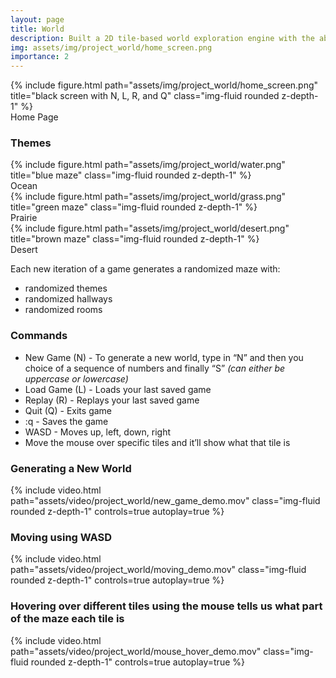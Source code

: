 ```yaml
---
layout: page
title: World
description: Built a 2D tile-based world exploration engine with the ability to load, replay, and save the world generated from a seed. Ensured that each new iteration of a world generates a randomized maze with randomized themes, randomized hallways, and randomized rooms where an avatar can move with WASD 
img: assets/img/project_world/home_screen.png
importance: 2
---
```



<div class="row">
    {% include figure.html path="assets/img/project_world/home_screen.png" title="black screen with N, L, R, and Q" class="img-fluid rounded z-depth-1" %}
    <div class="caption"> 
        Home Page
    </div>
</div>

### Themes

<div class="row">
    <div class="col-sm mt-3 mt-md-0">
        {% include figure.html path="assets/img/project_world/water.png" title="blue maze" class="img-fluid rounded z-depth-1" %}
        <div class="caption"> 
            Ocean
        </div>
    </div>
    <div class="col-sm mt-3 mt-md-0">
        {% include figure.html path="assets/img/project_world/grass.png" title="green maze" class="img-fluid rounded z-depth-1" %}
        <div class="caption"> 
            Prairie
        </div>
    </div>
    <div class="col-sm mt-3 mt-md-0">
        {% include figure.html path="assets/img/project_world/desert.png" title="brown maze" class="img-fluid rounded z-depth-1" %}
        <div class="caption"> 
            Desert
        </div>
    </div>
</div>

Each new iteration of a game generates a randomized maze with:
- randomized themes
- randomized hallways
- randomized rooms

### Commands
- New Game (N) - To generate a new world, type in “N” and then you choice of a sequence of numbers and finally “S” *(can either be uppercase or lowercase)*
- Load Game (L) - Loads your last saved game
- Replay (R) - Replays your last saved game
- Quit (Q) - Exits game
- :q - Saves the game
- WASD - Moves up, left, down, right
- Move the mouse over specific tiles and it’ll show what that tile is 

### Generating a New World
<div class="row mt-3">
    <div class="col-sm mt-3 mt-md-0">
        {% include video.html path="assets/video/project_world/new_game_demo.mov" class="img-fluid rounded z-depth-1" controls=true autoplay=true %}
    </div>
</div>

### Moving using WASD
<div class="row mt-3">
    <div class="col-sm mt-3 mt-md-0">
        {% include video.html path="assets/video/project_world/moving_demo.mov" class="img-fluid rounded z-depth-1" controls=true autoplay=true %}
    </div>
</div>

### Hovering over different tiles using the mouse tells us what part of the maze each tile is
<div class="row mt-3">
    <div class="col-sm mt-3 mt-md-0">
        {% include video.html path="assets/video/project_world/mouse_hover_demo.mov" class="img-fluid rounded z-depth-1" controls=true autoplay=true %}
    </div>
</div>


